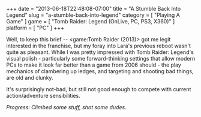 +++
date = "2013-06-18T22:48:08-07:00"
title = "A Stumble Back Into Legend"
slug = "a-stumble-back-into-legend"
category = [ "Playing A Game" ]
game = [ "Tomb Raider: Legend (OnLive, PC, PS3, X360)" ]
platform = [ "PC" ]
+++

Well, to keep this brief -- <game:Tomb Raider (2013)> got me legit interested in the franchise, but my foray into Lara's previous reboot wasn't quite as pleasant.  While I was pretty impressed with Tomb Raider: Legend's visual polish - particularly some forward-thinking settings that allow modern PCs to make it look far better than a game from 2006 should - the play mechanics of clambering up ledges, and targeting and shooting bad things, are old and clunky.

It's surprisingly not-bad, but still not good enough to compete with current action/adventure sensibilities.

<i>Progress: Climbed some stuff, shot some dudes.</i>